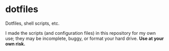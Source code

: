 # dotfiles
Dotfiles, shell scripts, etc.

I made the scripts (and configuration files) in this repository for my own
use; they may be incomplete, buggy, or format your hard drive.  **Use at
your own risk.**
